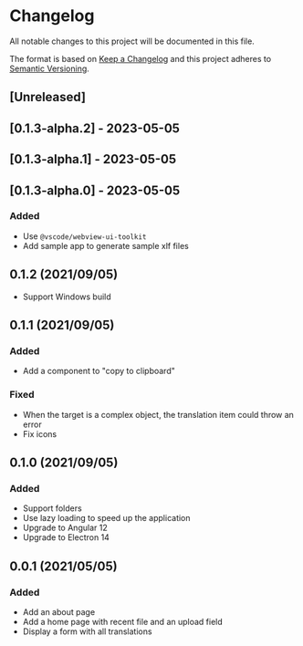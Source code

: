 # Changelog

All notable changes to this project will be documented in this file.

The format is based on [Keep a Changelog](http://keepachangelog.com/en/1.0.0/)
and this project adheres to [Semantic Versioning](http://semver.org/spec/v2.0.0.html).

## [Unreleased]

## [0.1.3-alpha.2] - 2023-05-05

## [0.1.3-alpha.1] - 2023-05-05

## [0.1.3-alpha.0] - 2023-05-05

### Added

- Use `@vscode/webview-ui-toolkit`
- Add sample app to generate sample xlf files

## 0.1.2 (2021/09/05)

- Support Windows build

## 0.1.1 (2021/09/05)

### Added

- Add a component to "copy to clipboard"

### Fixed

- When the target is a complex object, the translation item could throw an error
- Fix icons

## 0.1.0 (2021/09/05)

### Added

- Support folders
- Use lazy loading to speed up the application
- Upgrade to Angular 12
- Upgrade to Electron 14

## 0.0.1 (2021/05/05)

### Added

- Add an about page
- Add a home page with recent file and an upload field
- Display a form with all translations
